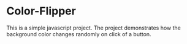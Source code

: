 # Color-Flipper
This is a simple javascript project. The project demonstrates how the background color changes randomly on click of a button. 

